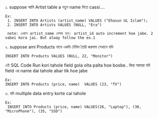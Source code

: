 ১. suppose আমি Artist table a নতুন name দিতে cassi....

    Ex:
     1. INSERT INTO Artists (artist_name) VALUES ("Ehasun UL Islam");
     2. INSERT INTO Artists VALUES (NULL, "Era")

     note: এখানে artist_name দেলায় হবে। artist_id auto increment hoe jabe. 2 vabei kora jai. But alway follow the ex.1

২. suppose ami Products নামে একটা টেবিল তৈরি করলাম সেখানে যদি

    INSERT INTO Products VALUES (NULL, 22, "Monitor")

এই SQL Code Run kori tahole
field gola olta palta hoe bosbe.. কিন্ত আমারা যদি field এর name dai tahole abar tik hoe jabe

    Ex:
    INSERT INTO Products (price, name)  VALUES (23, "TV")

৩. যদি multiple data entry korte cai tahole

    Ex:
     INSERT INTO Products (price, name) VALUES(26, "Laptop"), (30, "MicroPhone"), (35, "SSD")
